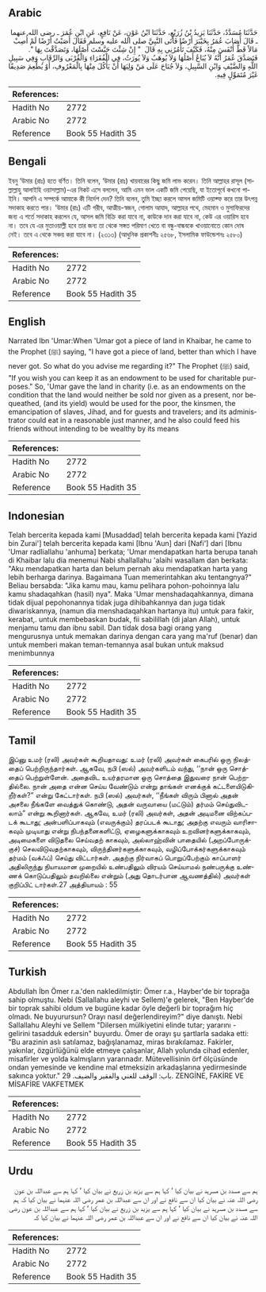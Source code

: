 ## Arabic


<div dir="rtl" lang="ar" style={{fontSize:'larger',backgroundColor:'#f8f9fa',padding:20}}>
حَدَّثَنَا مُسَدَّدٌ، حَدَّثَنَا يَزِيدُ بْنُ زُرَيْعٍ، حَدَّثَنَا ابْنُ عَوْنٍ، عَنْ نَافِعٍ، عَنِ ابْنِ عُمَرَ ـ رضى الله عنهما ـ قَالَ أَصَابَ عُمَرُ بِخَيْبَرَ أَرْضًا فَأَتَى النَّبِيَّ صلى الله عليه وسلم فَقَالَ أَصَبْتُ أَرْضًا لَمْ أُصِبْ مَالاً قَطُّ أَنْفَسَ مِنْهُ، فَكَيْفَ تَأْمُرُنِي بِهِ قَالَ ‏ "‏ إِنْ شِئْتَ حَبَّسْتَ أَصْلَهَا، وَتَصَدَّقْتَ بِهَا ‏"‏‏.‏ فَتَصَدَّقَ عُمَرُ أَنَّهُ لاَ يُبَاعُ أَصْلُهَا وَلاَ يُوهَبُ وَلاَ يُورَثُ، فِي الْفُقَرَاءِ وَالْقُرْبَى وَالرِّقَابِ وَفِي سَبِيلِ اللَّهِ وَالضَّيْفِ وَابْنِ السَّبِيلِ، وَلاَ جُنَاحَ عَلَى مَنْ وَلِيَهَا أَنْ يَأْكُلَ مِنْهَا بِالْمَعْرُوفِ، أَوْ يُطْعِمَ صَدِيقًا غَيْرَ مُتَمَوِّلٍ فِيهِ‏.‏
</div>
<div style={{backgroundColor:'#f8f9fa',padding:20, marginBottom: 10}}><table> <thead> <tr> <th>References:</th> <th></th> </tr> </thead> <tbody><tr><td>Hadith No</td><td>2772</td></tr><tr><td>Arabic No</td><td>2772</td></tr><tr><td>Reference</td><td>Book 55 Hadith 35</td></tr></tbody></table></div>

## Bengali


<div dir="ltr" lang="bn" style={{fontSize:'larger',backgroundColor:'#f8f9fa',padding:20}}>
ইবনু ‘উমার (রাঃ) হতে বর্ণিত। তিনি বলেন, ‘উমার (রাঃ) খায়বারের কিছু জমি লাভ করেন। তিনি আল্লাহর রাসূল (সাল্লাল্লাহু আলাইহি ওয়াসাল্লাম)-এর নিকট এসে বললেন, আমি এমন ভাল একটি জমি পেয়েছি, যা ইতোপূর্বে কখনো পাইনি। আপনি এ সম্পর্কে আমাকে কী নির্দেশ দেন? তিনি বলেন, তুমি ইচ্ছা করলে আসল জমিটি ওয়াক্ফ করে তার উৎপন্ন সদাকাহ করতে পার। ‘উমার (রাঃ) এটি গরীব, আত্মীয়-স্বজন, গোলাম আযাদ, আল্লাহর পথে, মেহমান ও মুসাফিরদের জন্য এ শর্তে সদাকাহ করলেন যে, আসল জমি বিক্রি করা যাবে না, কাউকে দান করা যাবে না, কেউ এর ওয়ারিস হবে না। তবে যে এর মুতাওয়াল্লী হবে তার জন্য তা থেকে সঙ্গত পরিমাণ খেতে বা বন্ধু-বান্ধবকে খাওয়ানোতে কোন দোষ নেই। তবে এ থেকে সঞ্চয় করা যাবে না। (২৩১৩) (আধুনিক প্রকাশনীঃ ২৫৬৮, ইসলামিক ফাউন্ডেশনঃ ২৫৮০)
</div>
<div style={{backgroundColor:'#f8f9fa',padding:20, marginBottom: 10}}><table> <thead> <tr> <th>References:</th> <th></th> </tr> </thead> <tbody><tr><td>Hadith No</td><td>2772</td></tr><tr><td>Arabic No</td><td>2772</td></tr><tr><td>Reference</td><td>Book 55 Hadith 35</td></tr></tbody></table></div>

## English


<div dir="ltr" lang="en" style={{fontSize:'larger',backgroundColor:'#f8f9fa',padding:20}}>
Narrated Ibn 'Umar:When 'Umar got a piece of land in Khaibar, he came to the Prophet (ﷺ) saying, "I have got a piece of land, better than which I have never got. So what do you advise me regarding it?" The Prophet (ﷺ) said, "If you wish you can keep it as an endowment to be used for charitable purposes." So, 'Umar gave the land in charity (i.e. as an endowments on the condition that the land would neither be sold nor given as a present, nor bequeathed, (and its yield) would be used for the poor, the kinsmen, the emancipation of slaves, Jihad, and for guests and travelers; and its administrator could eat in a reasonable just manner, and he also could feed his friends without intending to be wealthy by its means
</div>
<div style={{backgroundColor:'#f8f9fa',padding:20, marginBottom: 10}}><table> <thead> <tr> <th>References:</th> <th></th> </tr> </thead> <tbody><tr><td>Hadith No</td><td>2772</td></tr><tr><td>Arabic No</td><td>2772</td></tr><tr><td>Reference</td><td>Book 55 Hadith 35</td></tr></tbody></table></div>

## Indonesian


<div dir="ltr" lang="id" style={{fontSize:'larger',backgroundColor:'#f8f9fa',padding:20}}>
Telah bercerita kepada kami [Musaddad] telah bercerita kepada kami [Yazid bin Zurai'] telah bercerita kepada kami [Ibnu 'Aun] dari [Nafi'] dari [Ibnu 'Umar radliallahu 'anhuma] berkata; 'Umar mendapatkan harta berupa tanah di Khaibar lalu dia menemui Nabi shallallahu 'alaihi wasallam dan berkata: "Aku mendapatkan harta dan belum pernah aku mendapatkan harta yang lebih berharga darinya. Bagaimana Tuan memerintahkan aku tentangnya?" Beliau bersabda: "Jika kamu mau, kamu pelihara pohon-pohoinnya lalu kamu shadaqahkan (hasil) nya". Maka 'Umar menshadaqahkannya, dimana tidak dijual pepohonannya tidak juga dihibahkannya dan juga tidak diwariskannya, (namun dia menshadaqahkan hartanya itu) untuk para fakir, kerabat,. untuk membebaskan budak, fii sabilillah (di jalan Allah), untuk menjamu tamu dan ibnu sabil. Dan tidak dosa bagi orang yang mengurusnya untuk memakan darinya dengan cara yang ma'ruf (benar) dan untuk memberi makan teman-temannya asal bukan untuk maksud menimbunnya
</div>
<div style={{backgroundColor:'#f8f9fa',padding:20, marginBottom: 10}}><table> <thead> <tr> <th>References:</th> <th></th> </tr> </thead> <tbody><tr><td>Hadith No</td><td>2772</td></tr><tr><td>Arabic No</td><td>2772</td></tr><tr><td>Reference</td><td>Book 55 Hadith 35</td></tr></tbody></table></div>

## Tamil


<div dir="ltr" lang="ta" style={{fontSize:'larger',backgroundColor:'#f8f9fa',padding:20}}>
இப்னு உமர் (ரலி) அவர்கள் கூறியதாவது: உமர் (ரலி) அவர்கள் கைபரில் ஒரு நிலத்தைப் பெற்றிருந்தார்கள். ஆகவே, நபி (ஸல்) அவர்களிடம் வந்து, ‘‘நான் ஒரு சொத்தைப் பெற்றுள்ளேன். அதைவிட உயர்தரமான ஒரு சொத்தை இதுவரை நான் பெற்றதில்லை. நான் அதை என்ன செய்ய வேண்டும் என்று தாங்கள் எனக்குக் கட்டளையிடுகிறீர்கள்?” என்று கேட்டார்கள். நபி (ஸல்) அவர்கள், ‘‘நீங்கள் விரும் பினால் அதன் அசலை நீங்களே வைத்துக் கொண்டு, அதன் வருவாயை (மட்டும்) தர்மம் செய்துவிடலாம்” என்று கூறினார்கள். ஆகவே, உமர் (ரலி) அவர்கள், அதன் அடிமனை விற்கப்படக் கூடாது; அன்பளிப்பாகவும் (எவருக்கும்) தரப்படக் கூடாது; அதற்கு எவரும் வாரிசாகவும் முடியாது என்று நிபந்தனைகளிட்டு, ஏழைகளுக்காகவும் உறவினர்களுக்காகவும், அடிமைகளை விடுதலை செய்வதற் காகவும், அல்லாஹ்வின் பாதையில் (அறப்போருக்குச்) செலவிடுவதற்காகவும், விருந்தினர்களுக்காகவும், வழிப்போக்கர்களுக்காகவும் தர்மம் (வக்ஃப்) செய்து விட்டார்கள். அதற்கு நிர்வாகப் பொறுப்பேற்கும் காப்பாளர் அதிலிருந்து நியாயமான முறையில் உண்பதிலும் விரயம் செய்யாமல் நண்பருக்கு உண்ணக் கொடுப்பதிலும் தவறில்லை என்றும் (அது தொடர்பான ஆவணத்தில்) அவர்கள் குறிப்பிட் டார்கள்.27 அத்தியாயம் : 55
</div>
<div style={{backgroundColor:'#f8f9fa',padding:20, marginBottom: 10}}><table> <thead> <tr> <th>References:</th> <th></th> </tr> </thead> <tbody><tr><td>Hadith No</td><td>2772</td></tr><tr><td>Arabic No</td><td>2772</td></tr><tr><td>Reference</td><td>Book 55 Hadith 35</td></tr></tbody></table></div>

## Turkish


<div dir="ltr" lang="tr" style={{fontSize:'larger',backgroundColor:'#f8f9fa',padding:20}}>
Abdullah İbn Ömer r.a.'den nakledilmiştir: Ömer r.a., Hayber'de bir toprağa sahip olmuştu. Nebi (Sallallahu aleyhi ve Sellem)'e gelerek, "Ben Hayber'de bir toprak sahibi oldum ve bugüne kadar öyle değerli bir toprağım hiç olmadı. Ne buyurursun? Orayı nasıl değerlendireyim?" diye danıştı. Nebi Sallallahu Aleyhi ve Sellem "Dilersen mülkiyetini elinde tutar; yararını - gelirini tasadduk edersin" buyurdu. Ömer de orayı şu şartlarla sadaka etti: "Bu arazinin aslı satılamaz, bağışlanamaz, miras bırakılamaz. Fakirler, yakınlar, özgürlüğünü elde etmeye çalışanlar, Allah yolunda cihad edenler, misafirler ve yolda kalmışların yararınadır. Mütevellisinin örf ölçüsünde ondan yemesinde ve kendine mal etmeksizin arkadaşlarına yedirmesinde sakınca yoktur." باب: الوقف للغني والفقير والضيف. 29. ZENGİNE, FAKİRE VE MİSAFİRE VAKFETMEK
</div>
<div style={{backgroundColor:'#f8f9fa',padding:20, marginBottom: 10}}><table> <thead> <tr> <th>References:</th> <th></th> </tr> </thead> <tbody><tr><td>Hadith No</td><td>2772</td></tr><tr><td>Arabic No</td><td>2772</td></tr><tr><td>Reference</td><td>Book 55 Hadith 35</td></tr></tbody></table></div>

## Urdu


<div dir="rtl" lang="ur" style={{fontSize:'larger',backgroundColor:'#f8f9fa',padding:20}}>
ہم سے مسدد بن مسرہد نے بیان کیا ‘ کہا ہم سے یزید بن زریع نے بیان کیا ‘ کہا ہم سے عبداللہ بن عون رضی اللہ عنہ نے بیان کیا ان سے نافع نے اور ان سے عبداللہ بن عمر رضی اللہ عنہما نے بیان کیا کہ ہم سے مسدد بن مسرہد نے بیان کیا ‘ کہا ہم سے یزید بن زریع نے بیان کیا ‘ کہا ہم سے عبداللہ بن عون رضی اللہ عنہ نے بیان کیا ان سے نافع نے اور ان سے عبداللہ بن عمر رضی اللہ عنہما نے بیان کیا کہ
</div>
<div style={{backgroundColor:'#f8f9fa',padding:20, marginBottom: 10}}><table> <thead> <tr> <th>References:</th> <th></th> </tr> </thead> <tbody><tr><td>Hadith No</td><td>2772</td></tr><tr><td>Arabic No</td><td>2772</td></tr><tr><td>Reference</td><td>Book 55 Hadith 35</td></tr></tbody></table></div>